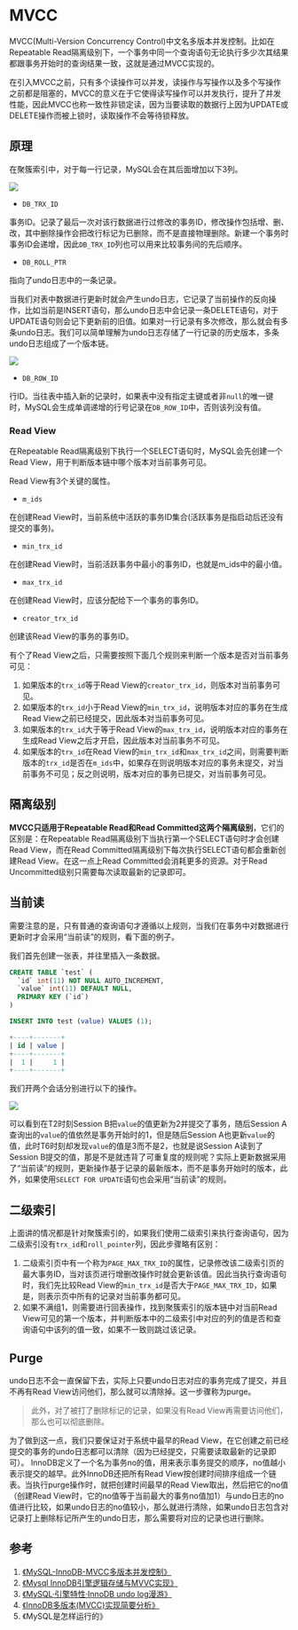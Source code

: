 # MVCC

MVCC(Multi-Version Concurrency Control)中文名多版本并发控制。比如在Repeatable Read隔离级别下，一个事务中同一个查询语句无论执行多少次其结果都跟事务开始时的查询结果一致，这就是通过MVCC实现的。

在引入MVCC之前，只有多个读操作可以并发，读操作与写操作以及多个写操作之前都是阻塞的，MVCC的意义在于它使得读写操作可以并发执行，提升了并发性能，因此MVCC也称一致性非锁定读，因为当要读取的数据行上因为UPDATE或DELETE操作而被上锁时，读取操作不会等待锁释放。

## 原理

在聚簇索引中，对于每一行记录，MySQL会在其后面增加以下3列。

![](resources/mvcc_1.png)

- `DB_TRX_ID`

事务ID。记录了最后一次对该行数据进行过修改的事务ID，修改操作包括增、删、改，其中删除操作会把改行标记为已删除，而不是直接物理删除。新建一个事务时事务ID会递增，因此`DB_TRX_ID`列也可以用来比较事务间的先后顺序。

- `DB_ROLL_PTR`

指向了undo日志中的一条记录。

当我们对表中数据进行更新时就会产生undo日志，它记录了当前操作的反向操作，比如当前是INSERT语句，那么undo日志中会记录一条DELETE语句，对于UPDATE语句则会记下更新前的旧值。如果对一行记录有多次修改，那么就会有多条undo日志。我们可以简单理解为undo日志存储了一行记录的历史版本，多条undo日志组成了一个版本链。

![](resources/mvcc_2.png)

- `DB_ROW_ID`

行ID。当往表中插入新的记录时，如果表中没有指定主键或者非`null`的唯一键时，MySQL会生成单调递增的行号记录在`DB_ROW_ID`中，否则该列没有值。

### Read View

在Repeatable Read隔离级别下执行一个SELECT语句时，MySQL会先创建一个Read View，用于判断版本链中哪个版本对当前事务可见。

Read View有3个关键的属性。

- `m_ids`

在创建Read View时，当前系统中活跃的事务ID集合(活跃事务是指启动后还没有提交的事务)。

- `min_trx_id`

在创建Read View时，当前活跃事务中最小的事务ID，也就是m_ids中的最小值。

- `max_trx_id`

在创建Read View时，应该分配给下一个事务的事务ID。

- `creator_trx_id`

创建该Read View的事务的事务ID。

有个了Read View之后，只需要按照下面几个规则来判断一个版本是否对当前事务可见：

1. 如果版本的`trx_id`等于Read View的`creator_trx_id`，则版本对当前事务可见。
2. 如果版本的`trx_id`小于Read View的`min_trx_id`，说明版本对应的事务在生成Read View之前已经提交，因此版本对当前事务可见。
3. 如果版本的`trx_id`大于等于Read View的`max_trx_id`，说明版本对应的事务在生成Read View之后才开启，因此版本对当前事务不可见。
4. 如果版本的`trx_id`在Read View的`min_trx_id`和`max_trx_id`之间，则需要判断版本的`trx_id`是否在`m_ids`中，如果存在则说明版本对应的事务未提交，对当前事务不可见；反之则说明，版本对应的事务已提交，对当前事务可见。

## 隔离级别

**MVCC只适用于Repeatable Read和Read Committed这两个隔离级别**，它们的区别是：在Repeatable Read隔离级别下当执行第一个SELECT语句时才会创建Read View，而在Read Committed隔离级别下每次执行SELECT语句都会重新创建Read View。在这一点上Read Committed会消耗更多的资源。对于Read Uncommitted级别只需要每次读取最新的记录即可。

## 当前读

需要注意的是，只有普通的查询语句才遵循以上规则，当我们在事务中对数据进行更新时才会采用“当前读”的规则，看下面的例子。

我们首先创建一张表，并往里插入一条数据。

```sql
CREATE TABLE `test` (
  `id` int(11) NOT NULL AUTO_INCREMENT,
  `value` int(11) DEFAULT NULL,
  PRIMARY KEY (`id`)
)

INSERT INTO test (value) VALUES (1);

+----+-------+
| id | value |
+----+-------+
|  1 |     1 |
+----+-------+
```

我们开两个会话分别进行以下的操作。

![](resources/mvcc_3.jpg)

可以看到在T2时刻Session B把`value`的值更新为2并提交了事务，随后Session A查询出的`value`的值依然是事务开始时的1，但是随后Session A也更新`value`的值，此时T6时刻却发现`value`的值是3而不是2，也就是说Session A读到了Session B提交的值，那是不是就违背了可重复度的规则呢？实际上更新数据采用了“当前读”的规则，更新操作基于记录的最新版本，而不是事务开始时的版本，此外，如果使用`SELECT FOR UPDATE`语句也会采用“当前读”的规则。

## 二级索引

上面讲的情况都是针对聚簇索引的，如果我们使用二级索引来执行查询语句，因为二级索引没有`trx_id`和`roll_pointer`列，因此步骤略有区别：

1. 二级索引页中有一个称为`PAGE_MAX_TRX_ID`的属性，记录修改该二级索引页的最大事务ID，当对该页进行增删改操作时就会更新该值。因此当执行查询语句时，我们先比较Read View的`min_trx_id`是否大于`PAGE_MAX_TRX_ID`，如果是，则表示页中所有的记录对当前事务都可见。
2. 如果不满组1，则需要进行回表操作，找到聚簇索引的版本链中对当前Read View可见的第一个版本，并判断版本中的二级索引中对应的列的值是否和查询语句中该列的值一致，如果不一致则跳过该记录。

## Purge

undo日志不会一直保留下去，实际上只要undo日志对应的事务完成了提交，并且不再有Read View访问他们，那么就可以清除掉。这一步骤称为purge。

> 此外，对了被打了删除标记的记录，如果没有Read View再需要访问他们，那么也可以彻底删除。

为了做到这一点，我们只要保证对于系统中最早的Read View，在它创建之前已经提交的事务的undo日志都可以清除（因为已经提交，只需要读取最新的记录即可）。
InnoDB定义了一个名为事务no的值，用来表示事务提交的顺序，no值越小表示提交的越早。此外InnoDB还把所有Read View按创建时间排序组成一个链表。当执行purge操作时，就把创建时间最早的Read View取出，然后把它的no值（创建Read View时，它的no值等于当前最大的事务no值加1）与undo日志的no值进行比较，如果undo日志的no值较小，那么就进行清除，如果undo日志包含对记录打上删除标记所产生的undo日志，那么需要将对应的记录也进行删除。

## 参考

1. [《MySQL-InnoDB-MVCC多版本并发控制》](https://segmentfault.com/a/1190000012650596)
2. [《Mysql InnoDB引擎逻辑存储与MVVC实现》](https://www.meiwen.com.cn/subject/mjpqyftx.html)
3. [《MySQL·引擎特性·InnoDB undo log漫游》](http://mysql.taobao.org/monthly/2015/04/01/)
4. [《InnoDB多版本(MVCC)实现简要分析》](http://hedengcheng.com/?p=148#_Toc322691905)
5. 《MySQL是怎样运行的》
